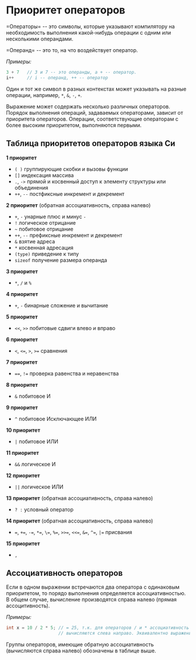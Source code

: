 # Приоритет операторов

=Операторы= -- это символы, которые указывают компилятору на необходимость выполнения какой-нибудь операции с одним или несколькими операндами. 

=Операнд= -- это то, на что воздействует оператор.

*Примеры:*
```c
3 + 7   // 3 и 7 -- это операнды, а + -- оператор. 
i++     // i -- операнд, ++ -- оператор
```
Один и тот же символ в разных контекстах может указывать на разные операции, например, `*`, `&`, `-`, `+`. 

Выражение может содержать несколько различных операторов. Порядок выполнения операций, задаваемых операторами, зависит от приоритета операторов. Операции, соответствующие операторам с более высоким приоритетом, выполняются первыми.


## Таблица приоритетов операторов языка Си

**1 приоритет** 
- `( )` группирующие скобки и вызовы функции 
- `[]` индексация массива
- `.`, `->` прямой и косвенный доступ к элементу структуры или объединения
- `++`, `--` постфиксные инкремент и декремент

**2 приоритет** (обратная ассоциативность, справа налево)
- `+`, `-` унарные плюс и минус `-`
- `!` логическое отрицание
- `~` побитовое отрицание
- `++`, `--` префиксные инкремент и декремент 
- `&` взятие адреса
- `*` косвенная адресация
- `(type)` приведение к типу
- `sizeof` получение размера операнда

**3 приоритет**
- `*`, `/` и `%`

**4 приоритет**
- `+`, `-` бинарные сложение и вычитание

**5 приоритет**
- `<<`, `>>` побитовые сдвиги влево и вправо

**6 приоритет**
- `<`, `<=`, `>`, `>=` сравнения

**7 приоритет**
- `==`, `!=` проверка равенства и неравенства

**8 приоритет**
- `&` побитовое И

**9 приоритет**
- `^` побитовое Исключающее ИЛИ

**10 приоритет**
- `|` побитовое ИЛИ

**11 приоритет**
- `&&` логическое И

**12 приоритет**
- `||` логическое ИЛИ

**13 приоритет** (обратная ассоциативность, справа налево)
- `? :` условный оператор

**14 приоритет** (обратная ассоциативность, справа налево)
- `=`, `+=`, `-=`, `*=`, `\=`, `%=`, `>>=`, `<<=`, `&=`, `^=`, `|=` присвания

**15 приоритет**
- `,` 


## Ассоциативность операторов

Если в одном выражении встречаются два оператора с одинаковым приоритетом, то порядо выполнения определяется ассоциативностью. В общем случае, вычисление производятся справа налево (прямая ассоцитивность).

*Примеры:*
```c
int x = 10 / 2 * 5; // = 25, т.к. для операторов / и * ассоциативность прямая, 
                    // вычисляются слева направо. Эквивалентно выражению (10 | 2) * 5 
```

Группы операторов, имеющие обратную ассоциативность (вычисляются справа налево) обозначены в таблице выше.
